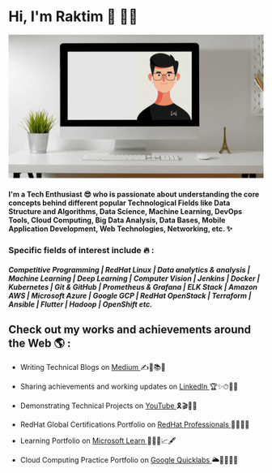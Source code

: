# Hi, I'm Raktim 👋 👨‍🎓

<img src="https://raw.githubusercontent.com/raktim00/raktim00/main/Portfolio .gif" alt="Portfolio Template that says Raktim Midya - Tech Enthusiast alongside a cartoon illustration of Raktim">

#### I'm a Tech Enthusiast 😎 who is passionate about understanding the core concepts behind different popular Technological Fields like Data Structure and Algorithms, Data Science, Machine Learning, DevOps Tools, Cloud Computing, Big Data Analysis, Data Bases, Mobile Application Development, Web Technologies, Networking, etc. ✨

### Specific fields of interest include 🔥 :
##### Competitive Programming | RedHat Linux | Data analytics & analysis | Machine Learning | Deep Learning | Computer Vision | Jenkins | Docker | Kubernetes | Git & GitHub | Prometheus & Grafana | ELK Stack | Amazon AWS | Microsoft Azure | Google GCP | RedHat OpenStack | Terraform | Ansible | Flutter | Hadoop | OpenShift etc.

## Check out my works and achievements around the Web 🌎 :

- Writing Technical Blogs on <a href="https://raktimmidya.medium.com/">Medium </a> ✍📃📚💯

- Sharing achievements and working updates on <a href="https://www.linkedin.com/in/raktimmidya">LinkedIn </a> 🏆✨⏱👨‍✈️

- Demonstrating Technical Projects on <a href="https://www.youtube.com/channel/UCOb-jmZQ_pkR9ifyVZKzQsg">YouTube </a> 🎗️🎬🌺💬

- RedHat Global Certifications Portfolio on <a href="https://www.redhat.com/rhtapps/certification/verify/?certId=210-084-034">RedHat Professionals </a>🚀🌈🥇💼

- Learning Portfolio on <a href="https://docs.microsoft.com/en-us/users/raktimmidya">Microsoft Learn </a> 👨‍🎨🙌📈🖋

- Cloud Computing Practice Portfolio on <a href="https://google.qwiklabs.com/public_profiles/a934a34a-5e8b-4afa-b80c-6ef6b92effd6">Google Quicklabs </a> 🌥🌟😇👨‍💻
